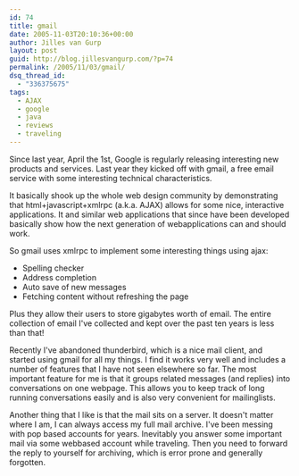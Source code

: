 ```yaml
---
id: 74
title: gmail
date: 2005-11-03T20:10:36+00:00
author: Jilles van Gurp
layout: post
guid: http://blog.jillesvangurp.com/?p=74
permalink: /2005/11/03/gmail/
dsq_thread_id:
  - "336375675"
tags:
  - AJAX
  - google
  - java
  - reviews
  - traveling
---
```

Since last year, April the 1st, Google is regularly releasing interesting new products and services. Last year they kicked off with gmail, a free email service with some interesting technical characteristics.

It basically shook up the whole web design community by demonstrating that html+javascript+xmlrpc (a.k.a. AJAX) allows for some nice, interactive applications. It and similar web applications that since have been developed basically show how the next generation of webapplications can and should work.

So gmail uses xmlrpc to implement some interesting things using ajax:

- Spelling checker
- Address completion
- Auto save of new messages
- Fetching content without refreshing the page

Plus they allow their users to store gigabytes worth of email. The entire collection of email I've collected and kept over the past ten years is less than that!

Recently I've abandoned thunderbird, which is a nice mail client, and started using gmail for all my things. I find it works very well and includes a number of features that I have not seen elsewhere so far. The most important feature for me is that it groups related messages (and replies) into conversations on one webpage. This allows you to keep track of long running conversations easily and is also very convenient for mailinglists.

Another thing that I like is that the mail sits on a server. It doesn't matter where I am, I can always access my full mail archive. I've been messing with pop based accounts for years. Inevitably you answer some important mail via some webbased account while traveling. Then you need to forward the reply to yourself for archiving, which is error prone and generally forgotten.
